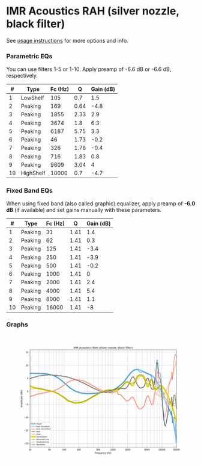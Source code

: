 # IMR Acoustics RAH (silver nozzle, black filter)
See [usage instructions](https://github.com/jaakkopasanen/AutoEq#usage) for more options and info.

### Parametric EQs
You can use filters 1-5 or 1-10. Apply preamp of -6.6 dB or -6.6 dB, respectively.

|   # | Type      |   Fc (Hz) |    Q |   Gain (dB) |
|-----|-----------|-----------|------|-------------|
|   1 | LowShelf  |       105 | 0.7  |         1.5 |
|   2 | Peaking   |       169 | 0.64 |        -4.8 |
|   3 | Peaking   |      1855 | 2.33 |         2.9 |
|   4 | Peaking   |      3674 | 1.8  |         6.3 |
|   5 | Peaking   |      6187 | 5.75 |         3.3 |
|   6 | Peaking   |        46 | 1.73 |        -0.2 |
|   7 | Peaking   |       326 | 1.78 |        -0.4 |
|   8 | Peaking   |       716 | 1.83 |         0.8 |
|   9 | Peaking   |      9609 | 3.04 |         4   |
|  10 | HighShelf |     10000 | 0.7  |        -4.7 |

### Fixed Band EQs
When using fixed band (also called graphic) equalizer, apply preamp of **-6.0 dB** (if available) and set gains manually with these parameters.

|   # | Type    |   Fc (Hz) |    Q |   Gain (dB) |
|-----|---------|-----------|------|-------------|
|   1 | Peaking |        31 | 1.41 |         1.4 |
|   2 | Peaking |        62 | 1.41 |         0.3 |
|   3 | Peaking |       125 | 1.41 |        -3.4 |
|   4 | Peaking |       250 | 1.41 |        -3.9 |
|   5 | Peaking |       500 | 1.41 |        -0.2 |
|   6 | Peaking |      1000 | 1.41 |         0   |
|   7 | Peaking |      2000 | 1.41 |         2.4 |
|   8 | Peaking |      4000 | 1.41 |         5.4 |
|   9 | Peaking |      8000 | 1.41 |         1.1 |
|  10 | Peaking |     16000 | 1.41 |        -8   |

### Graphs
![](./IMR%20Acoustics%20RAH%20(silver%20nozzle,%20black%20filter).png)
